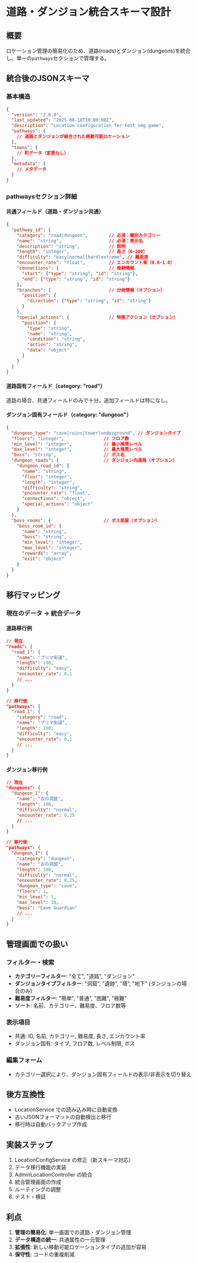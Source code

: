 # 道路・ダンジョン統合スキーマ設計

## 概要

ロケーション管理の簡易化のため、道路(roads)とダンジョン(dungeons)を統合し、単一の`pathways`セクションで管理する。

## 統合後のJSONスキーマ

### 基本構造

```json
{
  "version": "2.0.0",
  "last_updated": "2025-08-18T10:00:00Z",
  "description": "Location configuration for test_smg game",
  "pathways": {
    // 道路とダンジョンが統合された移動可能ロケーション
  },
  "towns": {
    // 町データ（変更なし）
  },
  "metadata": {
    // メタデータ
  }
}
```

### pathwaysセクション詳細

#### 共通フィールド（道路・ダンジョン共通）

```json
{
  "pathway_id": {
    "category": "road|dungeon",        // 必須：識別カテゴリー
    "name": "string",                  // 必須：表示名
    "description": "string",           // 説明
    "length": "integer",               // 長さ（0-100）
    "difficulty": "easy|normal|hard|extreme", // 難易度
    "encounter_rate": "float",         // エンカウント率（0.0-1.0）
    "connections": {                   // 接続情報
      "start": {"type": "string", "id": "string"},
      "end": {"type": "string", "id": "string"}
    },
    "branches": {                      // 分岐情報（オプション）
      "position": {
        "direction": {"type": "string", "id": "string"}
      }
    },
    "special_actions": {               // 特殊アクション（オプション）
      "position": {
        "type": "string",
        "name": "string", 
        "condition": "string",
        "action": "string",
        "data": "object"
      }
    }
  }
}
```

#### 道路固有フィールド（category: "road"）

道路の場合、共通フィールドのみで十分。追加フィールドは特になし。

#### ダンジョン固有フィールド（category: "dungeon"）

```json
{
  "dungeon_type": "cave|ruins|tower|underground", // ダンジョンタイプ
  "floors": "integer",               // フロア数
  "min_level": "integer",            // 最小推奨レベル
  "max_level": "integer",            // 最大推奨レベル
  "boss": "string",                  // ボス名
  "dungeon_roads": {                 // ダンジョン内道路（オプション）
    "dungeon_road_id": {
      "name": "string",
      "floor": "integer",
      "length": "integer",
      "difficulty": "string",
      "encounter_rate": "float",
      "connections": "object",
      "special_actions": "object"
    }
  },
  "boss_rooms": {                    // ボス部屋（オプション）
    "boss_room_id": {
      "name": "string",
      "boss": "string",
      "min_level": "integer",
      "max_level": "integer", 
      "rewards": "array",
      "exit": "object"
    }
  }
}
```

## 移行マッピング

### 現在のデータ → 統合データ

#### 道路移行例

```json
// 現在
"roads": {
  "road_1": {
    "name": "プリマ街道",
    "length": 100,
    "difficulty": "easy",
    "encounter_rate": 0.1
    // ...
  }
}

// 移行後
"pathways": {
  "road_1": {
    "category": "road",
    "name": "プリマ街道", 
    "length": 100,
    "difficulty": "easy",
    "encounter_rate": 0.1
    // ...
  }
}
```

#### ダンジョン移行例

```json
// 現在
"dungeons": {
  "dungeon_1": {
    "name": "古の洞窟",
    "length": 100,
    "difficulty": "normal",
    "encounter_rate": 0.25
    // ...
  }
}

// 移行後
"pathways": {
  "dungeon_1": {
    "category": "dungeon",
    "name": "古の洞窟",
    "length": 100, 
    "difficulty": "normal",
    "encounter_rate": 0.25,
    "dungeon_type": "cave",
    "floors": 1,
    "min_level": 1,
    "max_level": 10,
    "boss": "Cave Guardian"
    // ...
  }
}
```

## 管理画面での扱い

### フィルター・検索

- **カテゴリーフィルター**: "全て", "道路", "ダンジョン"
- **ダンジョンタイプフィルター**: "洞窟", "遺跡", "塔", "地下" (ダンジョンの場合のみ)
- **難易度フィルター**: "簡単", "普通", "困難", "極難"
- **ソート**: 名前、カテゴリー、難易度、フロア数等

### 表示項目

- 共通: ID, 名前, カテゴリー, 難易度, 長さ, エンカウント率
- ダンジョン固有: タイプ, フロア数, レベル制限, ボス

### 編集フォーム

- カテゴリー選択により、ダンジョン固有フィールドの表示/非表示を切り替え

## 後方互換性

- LocationService での読み込み時に自動変換
- 古いJSONフォーマットの自動検出と移行
- 移行時は自動バックアップ作成

## 実装ステップ

1. LocationConfigService の修正（新スキーマ対応）
2. データ移行機能の実装
3. AdminLocationController の統合
4. 統合管理画面の作成  
5. ルーティングの調整
6. テスト・検証

## 利点

1. **管理の簡易化**: 単一画面での道路・ダンジョン管理
2. **データ構造の統一**: 共通属性の一元管理
3. **拡張性**: 新しい移動可能ロケーションタイプの追加が容易
4. **保守性**: コードの重複削減